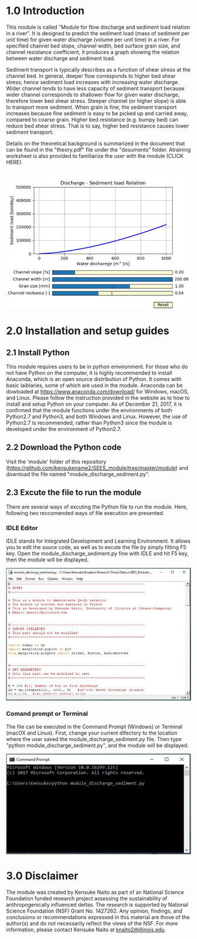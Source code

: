 # 1.0 Introduction

This module is called "Module for flow discharge and sediment load relation in a river". 
It is designed to predict the sediment load (mass of sediment per unit time) for given water discharge (volume per unit time) in a river. 
For specified channel bed slope, channel width, bed surface grain size, and channel resistance coefficient, it produces a graph showing the relation between water discharge and sediment load. 

Sediment transport is typically describes as a function of shear stress at the channel bed. 
In general, deeper flow corresponds to higher bed shear stress; hence sediment load increases with increasing water discharge. 
Wider channel tends to have less capacity of sediment transport because wider channel corresponds to shallower flow for given water discharge, therefore lower bed shear stress. 
Steeper channel (or higher slope) is able to transport more sediment. 
When grain is fine, the sediment transport increases because fine sediment is easy to be picked up and carried away, compared to coarse grain. 
Higher bed resistance (e.g. bumpy bed) can reduce bed shear stress. That is to say, higher bed resistance causes lower sediment transport.

Details on the theoretical background is summarized in the document that can be found in the "theory.pdf" file under the "dosuments" folder. Atraining worksheet is also provided to familiarize the user with the module (CLICK HERE).

![demo image](./private/demo.jpeg "Demo of GUI")


# 2.0 Installation and setup guides

## 2.1 Install Python
This module requires users to be in python emvironment. 
For those who do not have Python on the computer, it is highly recommended to install Anaconda, which is an open source distribution of Python. 
It comes with basic laiblaries, some of which are used in the module. 
Anaconda can be dowloaded at https://www.anaconda.com/download/ for Windows, macOS, and Linux. 
Please follow the instruction provided in the website as to how to install and setup Python on your computer.
As of December 21, 2017, it is confirmed that the module functions under the environments of both Python2.7 and Python3, and both Windows and Linux.
However, the use of Python2.7 is recommended, rather than Python3 since the module is developed under the environment of Python2.7. 

## 2.2 Download the Python code
Visit the 'module' folder of this repository (https://github.com/kensukename2/SEES_module/tree/master/module) and download the file named "module_discharge_sediment.py".

## 2.3 Excute the file to run the module
There are several ways of excuting the Python file to run the module. 
Here, following two reccomended ways of file execution are presented.

### IDLE Editor
IDLE stands for Integrated Development and Learning Environment. 
It allows you to edit the souce code, as well as to excute the file by simply fitting F5 key. 
Open the module_discharge_sediment.py fine with IDLE and hit F5 key, then the module will be displayed. 

![idle image](./private/idle.jpeg "Demo of IDLE")

### Comand prompt or Terminal
The file can be executed in the Command Prompt (Windows) or Terminal (macOX and Linux). 
First, change your current difectory to the location where the user saved the module_discharge_sediment.py file. 
Then type "python module_discharge_sediment.py", and the module will be displayed.

![commandprompt image](./private/commandprompt.jpeg "Demo of Command Prompt")


# 3.0 Disclaimer

The module was created by Kensuke Naito as part of an National Science Foundation funded research project assessing the sustainability of anthropogenically influenced deltas.
The research is supported by National Science Foundation (NSF) Grant No. 1427262.
Any opinion, findings, and conclusions or recommendations expressed in this material are those of the author(s) and do not necessarily reflect the views of the NSF.
For more information, please contact Kensuke Naito at knaito2@illinois.edu.
